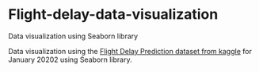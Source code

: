 # Flight-delay-data-visualization
Data visualization using Seaborn library

Data visualization using the [Flight Delay Prediction dataset from kaggle](https://www.kaggle.com/divyansh22/flight-delay-prediction/data#) for January 20202 using Seaborn library.
